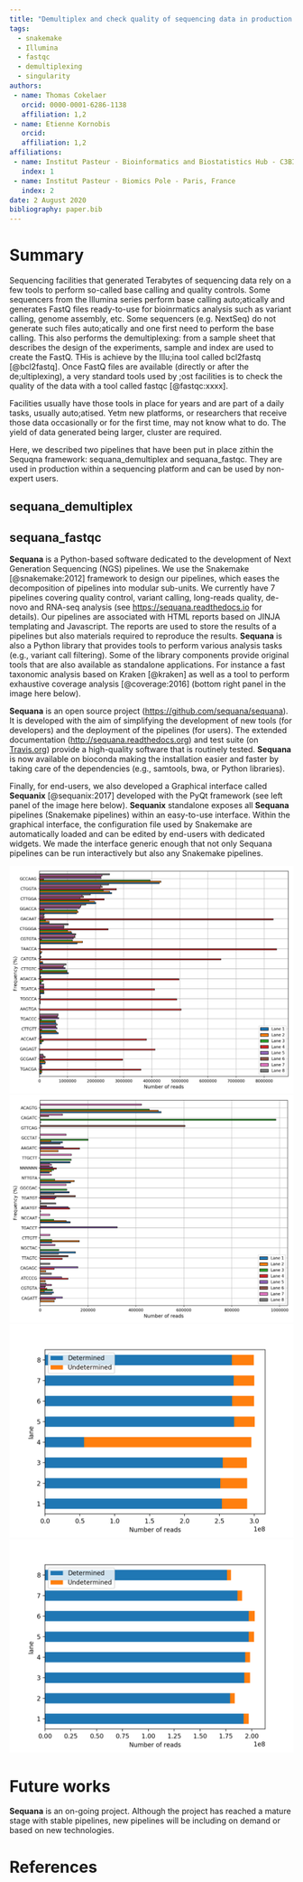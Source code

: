 ```yaml
---
title: "Demultiplex and check quality of sequencing data in production using Sequana NGS pipelines"
tags:
  - snakemake
  - Illumina
  - fastqc
  - demultiplexing
  - singularity
authors:
 - name: Thomas Cokelaer
   orcid: 0000-0001-6286-1138
   affiliation: 1,2
 - name: Etienne Kornobis
   orcid: 
   affiliation: 1,2
affiliations:
 - name: Institut Pasteur - Bioinformatics and Biostatistics Hub - C3BI, USR 3756 IP CNRS - Paris, France
   index: 1
 - name: Institut Pasteur - Biomics Pole - Paris, France
   index: 2
date: 2 August 2020
bibliography: paper.bib
---
```


# Summary

Sequencing facilities that generated Terabytes of sequencing data rely on a few tools to perform so-called base calling and quality controls. Some sequencers from the Illumina series perform base calling auto;atically and generates FastQ files ready-to-use for bioinrmatics analysis such as variant calling, genome assembly, etc. Some sequencers (e.g. NextSeq) do not generate such files auto;atically and one first need to perform the base calling. This also performs the demultiplexing: from a sample sheet that describes the design of the experiments, sample and index are used to create the FastQ. THis is achieve by the Illu;ina tool called bcl2fastq [@bcl2fastq]. Once FastQ files are available (directly or after the de;ultiplexing), a very standard tools used by ;ost facilities is to check the quality of the data with a tool called fastqc [@fastqc:xxxx]. 

Facilities usually have those tools in place for years and are part of a daily tasks, usually auto;atised. Yetm new platforms, or researchers that receive those data occasionally or for the first time, may not know what to do. The yield of data generated being larger, cluster are required. 

Here, we described two pipelines that have been put in place zithin the Sequqna framework: sequana_demultiplex and sequana_fastqc. They are used in production within a sequencing platform and can be used by non-expert users. 

## sequana_demultiplex

## sequana_fastqc

**Sequana** is a Python-based software dedicated to the development of Next Generation Sequencing (NGS) pipelines.
We use the Snakemake [@snakemake:2012] framework to design our pipelines, which eases the decomposition of pipelines into modular sub-units. We currently have 7 pipelines covering quality control, variant calling, long-reads quality, de-novo and RNA-seq analysis (see https://sequana.readthedocs.io for details). Our pipelines are associated with HTML reports based on JINJA templating and Javascript. The reports are used to store the results of a pipelines but also materials required to reproduce the results. **Sequana** is also a Python library that provides tools to perform various analysis tasks (e.g., variant call filtering). Some of the library components provide original tools that are also available as standalone applications. For instance a fast taxonomic analysis based on Kraken [@kraken] as well as a tool to perform exhaustive coverage analysis [@coverage:2016] (bottom right panel in the image here below).

**Sequana** is an open source project (https://github.com/sequana/sequana). It is developed with the aim
of simplifying the development of new tools (for developers) and the deployment of the pipelines (for users).
The extended documentation (http://sequana.readthedocs.org) and test suite (on [Travis.org](http://travis-ci.org)) provide a high-quality
software that is routinely tested. **Sequana** is now available on bioconda making the installation easier and faster by taking care of the dependencies (e.g., samtools, bwa, or Python libraries).

Finally, for end-users, we also developed a Graphical interface called **Sequanix** [@sequanix:2017] developed with the PyQt framework (see left panel of the image here below). **Sequanix** standalone exposes all **Sequana** pipelines (Snakemake pipelines) within an easy-to-use interface. Within the graphical interface, the configuration file used by Snakemake are automatically loaded and can be edited by end-users with dedicated widgets. We made the interface generic enough that not only Sequana pipelines can be run interactively but also any Snakemake pipelines.



![](barcodes_hiseq_bad_lane.png)
![](barcodes_hiseq_good.png)
![](summary_hiseq_bad_lane.png)
![](summary_hiseq_good.png)


# Future works

**Sequana** is an on-going project. Although the project has reached a mature stage with stable pipelines, new pipelines will be including on demand or based on new technologies.

# References

